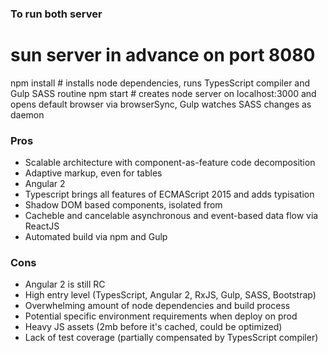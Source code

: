 ### To run both server
# sun server in advance on port 8080

npm install # installs node dependencies, runs TypesScript compiler and Gulp SASS routine
npm start # creates node server on localhost:3000 and opens default browser via browserSync, Gulp watches SASS changes as daemon

### Pros
* Scalable architecture with component-as-feature code decomposition
* Adaptive markup, even for tables
* Angular 2
* Typescript brings all features of ECMAScript 2015 and adds typisation
* Shadow DOM based components, isolated from
* Cacheble and cancelable asynchronous and event-based data flow via ReactJS
* Automated build via npm and Gulp

### Cons
* Angular 2 is still RC
* High entry level (TypesScript, Angular 2, RxJS, Gulp, SASS, Bootstrap)
* Overwhelming amount of node dependencies and build process
* Potential specific environment requirements when deploy on prod
* Heavy JS assets (2mb before it's cached, could be optimized)
* Lack of test coverage (partially compensated by TypesScript compiler)
